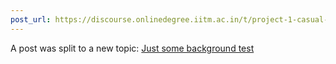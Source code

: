 ```yaml
---
post_url: https://discourse.onlinedegree.iitm.ac.in/t/project-1-casual-banter/167344/14
---
```

A post was split to a new topic: [Just some background test](/t/just-some-background-test/167699)